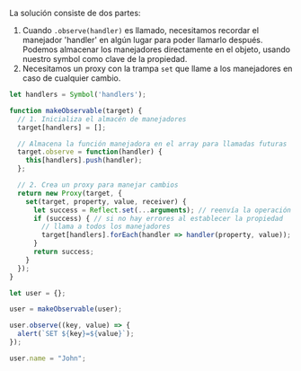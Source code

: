 La solución consiste de dos partes:

1. Cuando `.observe(handler)` es llamado, necesitamos recordar el manejador 'handler' en algún lugar para poder llamarlo después. Podemos almacenar los manejadores directamente en el objeto, usando nuestro symbol como clave de la propiedad.
2. Necesitamos un proxy con la trampa `set` que llame a los manejadores en caso de cualquier cambio.

```js run
let handlers = Symbol('handlers');

function makeObservable(target) {
  // 1. Inicializa el almacén de manejadores
  target[handlers] = [];

  // Almacena la función manejadora en el array para llamadas futuras
  target.observe = function(handler) {
    this[handlers].push(handler);
  };

  // 2. Crea un proxy para manejar cambios
  return new Proxy(target, {
    set(target, property, value, receiver) {
      let success = Reflect.set(...arguments); // reenvía la operación al objeto
      if (success) { // si no hay errores al establecer la propiedad
        // llama a todos los manejadores
        target[handlers].forEach(handler => handler(property, value));
      }
      return success;
    }
  });
}

let user = {};

user = makeObservable(user);

user.observe((key, value) => {
  alert(`SET ${key}=${value}`);
});

user.name = "John";
```
